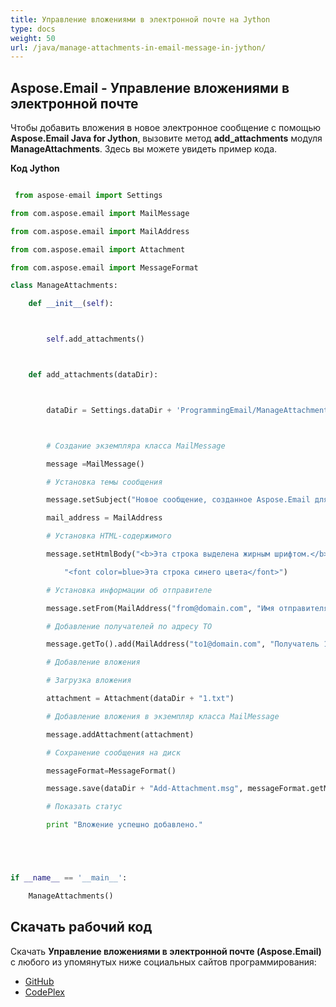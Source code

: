 ```yaml
---
title: Управление вложениями в электронной почте на Jython
type: docs
weight: 50
url: /java/manage-attachments-in-email-message-in-jython/
---
```


## **Aspose.Email - Управление вложениями в электронной почте**
Чтобы добавить вложения в новое электронное сообщение с помощью **Aspose.Email Java for Jython**, вызовите метод **add_attachments** модуля **ManageAttachments**. Здесь вы можете увидеть пример кода.

**Код Jython**

``` python

 from aspose-email import Settings

from com.aspose.email import MailMessage

from com.aspose.email import MailAddress

from com.aspose.email import Attachment

from com.aspose.email import MessageFormat

class ManageAttachments:

    def __init__(self):



        self.add_attachments()



    def add_attachments(dataDir):



        dataDir = Settings.dataDir + 'ProgrammingEmail/ManageAttachments/'



        # Создание экземпляра класса MailMessage

        message =MailMessage()

        # Установка темы сообщения

        message.setSubject("Новое сообщение, созданное Aspose.Email для Java")

        mail_address = MailAddress

        # Установка HTML-содержимого

        message.setHtmlBody("<b>Эта строка выделена жирным шрифтом.</b> <br/> <br/>" +

            "<font color=blue>Эта строка синего цвета</font>")

        # Установка информации об отправителе

        message.setFrom(MailAddress("from@domain.com", "Имя отправителя", False))

        # Добавление получателей по адресу TO

        message.getTo().add(MailAddress("to1@domain.com", "Получатель 1", False))

        # Добавление вложения

        # Загрузка вложения

        attachment = Attachment(dataDir + "1.txt")

        # Добавление вложения в экземпляр класса MailMessage

        message.addAttachment(attachment)

        # Сохранение сообщения на диск

        messageFormat=MessageFormat()

        message.save(dataDir + "Add-Attachment.msg", messageFormat.getMsg())

        # Показать статус

        print "Вложение успешно добавлено."





if __name__ == '__main__':        

    ManageAttachments()

```
## **Скачать рабочий код**
Скачать **Управление вложениями в электронной почте (Aspose.Email)** с любого из упомянутых ниже социальных сайтов программирования:

- [GitHub](https://github.com/aspose-email/Aspose.Email-for-Java/releases/tag/Aspose.Email_Java_for_Jython-v1.0)
- [CodePlex](https://asposeemailjavajython.codeplex.com/releases/view/620655)